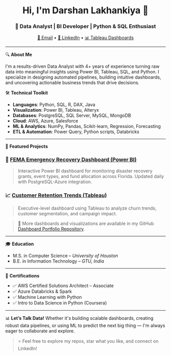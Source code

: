 <h1 align="center">Hi, I'm Darshan Lakhankiya 👋</h1>
<h3 align="center">🚀 Data Analyst | BI Developer | Python & SQL Enthusiast</h3>

<p align="center">
  <a href="mailto:lakhankiyadarshan32@gmail.com">📧 Email</a> •
  <a href="https://www.linkedin.com/in/darshanlakhankiya/">💼 LinkedIn</a> •
  <a href="https://public.tableau.com/app/profile/darshan.lakhankiya/vizzes">📊 Tableau Dashboards</a>
</p>

---

🔍 **About Me**

I'm a results-driven Data Analyst with 4+ years of experience turning raw data into meaningful insights using Power BI, Tableau, SQL, and Python. I specialize in designing automated pipelines, building intuitive dashboards, and uncovering actionable business trends that drive decisions.

🛠️ **Technical Toolkit**
- **Languages**: Python, SQL, R, DAX, Java
- **Visualization**: Power BI, Tableau, Alteryx
- **Databases**: PostgreSQL, SQL Server, MySQL, MongoDB
- **Cloud**: AWS, Azure, Salesforce
- **ML & Analytics**: NumPy, Pandas, Scikit-learn, Regression, Forecasting
- **ETL & Automation**: Power Query, Python scripts, Databricks

---

🧠 **Featured Projects**

### 🔷 [FEMA Emergency Recovery Dashboard (Power BI)](https://app.powerbigov.us/view?r=eyJrIjoiZjk0MWQwNTEtNzI4Yy00YmQ4LWJjYWItNDkxNzNmOTFmMWNmIiwidCI6IjljZTBkZTYxLTk4NTctNDlhMi1iNDBjLTNhOWNiOWY4ZjRkYyJ9)
> Interactive Power BI dashboard for monitoring disaster recovery grants, event types, and fund allocation across Florida. Updated daily with PostgreSQL-Azure integration.

### 📈 [Customer Retention Trends (Tableau)](https://public.tableau.com/app/profile/darshan.lakhankiya/vizzes)
> Executive-level dashboard using Tableau to analyze churn trends, customer segmentation, and campaign impact.

> 📸 More dashboards and visualizations are available in my GitHub [Dashboard Portfolio Repository](https://github.com/yourusername/data-analytics-dashboards).

---

🎓 **Education**
- M.S. in Computer Science – *University of Houston*
- B.E. in Information Technology – *GTU, India*

---

📌 **Certifications**
- ✅ AWS Certified Solutions Architect – Associate
- ✅ Azure Databricks & Spark
- ✅ Machine Learning with Python
- ✅ Intro to Data Science in Python (Coursera)

---

📊 **Let’s Talk Data!**
Whether it's building scalable dashboards, creating robust data pipelines, or using ML to predict the next big thing — I'm always eager to collaborate and explore.

> ⭐ Feel free to explore my repos, star what you like, and connect on LinkedIn!

